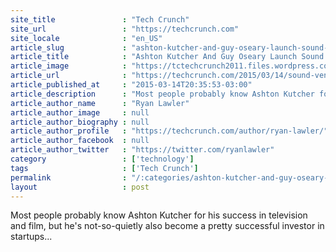 ```yaml
---
site_title               : "Tech Crunch"
site_url                 : "https://techcrunch.com"
site_locale              : "en_US"
article_slug             : "ashton-kutcher-and-guy-oseary-launch-sound-ventures-the-successor-to-a-grade-investments"
article_title            : "Ashton Kutcher And Guy Oseary Launch Sound Ventures, The Successor To A-Grade Investments"
article_image            : "https://tctechcrunch2011.files.wordpress.com/2013/04/5755155000_45f45e5a5d_z.jpg?w=640&h=400&crop=1"
article_url              : "https://techcrunch.com/2015/03/14/sound-ventures/"
article_published_at     : "2015-03-14T20:35:53-03:00"
article_description      : "Most people probably know Ashton Kutcher for his success in television and film, but he's not-so-quietly also become a pretty successful investor in startups..."
article_author_name      : "Ryan Lawler"
article_author_image     : null
article_author_biography : null
article_author_profile   : "https://techcrunch.com/author/ryan-lawler/"
article_author_facebook  : null
article_author_twitter   : "https://twitter.com/ryanlawler"
category                 : ['technology']
tags                     : ['Tech Crunch']
permalink                : "/:categories/ashton-kutcher-and-guy-oseary-launch-sound-ventures-the-successor-to-a-grade-investments/"
layout                   : post
---
```


Most people probably know Ashton Kutcher for his success in television and film, but he's not-so-quietly also become a pretty successful investor in startups...
